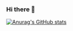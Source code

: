 ### Hi there 👋


[![Anurag's GitHub stats](https://github-readme-stats.vercel.app/api?username=Joe-Chege)](https://github.com/anuraghazra/github-readme-stats)
<!--
**Joe-Chege/Joe-Chege** is a ✨ _special_ ✨ repository because its `README.md` (this file) appears on your GitHub profile.

Here are some ideas to get you started:

- 🔭 I’m currently working on ...
- 🌱 I’m currently learning ...
- 👯 I’m looking to collaborate on ...
- 🤔 I’m looking for help with ...
- 💬 Ask me about ...
- 📫 How to reach me: ...
- 😄 Pronouns: ...
- ⚡ Fun fact: ...
-->
